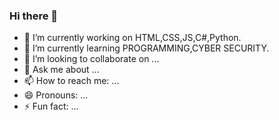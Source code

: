 ### Hi there 👋
- 🔭 I’m currently working on HTML,CSS,JS,C#,Python.
- 🌱 I’m currently learning PROGRAMMING,CYBER SECURITY.
- 👯 I’m looking to collaborate on ...
- 💬 Ask me about ...
- 📫 How to reach me: ...
- 😄 Pronouns: ...
- ⚡ Fun fact: ...
<!--
**esraeerdogan/esraeerdogan** is a ✨ _special_ ✨ repository because its `README.md` (this file) appears on your GitHub profile.

Here are some ideas to get you started:


-->
